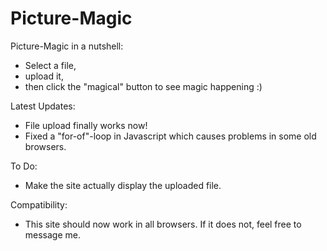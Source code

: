 # Picture-Magic

Picture-Magic in a nutshell:
 - Select a file, 
 - upload it, 
 - then click the "magical" button to see magic happening :)

Latest Updates:
 - File upload finally works now!
 - Fixed a "for-of"-loop in Javascript which causes problems in some old browsers.

To Do:
 - Make the site actually display the uploaded file.

Compatibility:
 - This site should now work in all browsers. If it does not, feel free to message me.